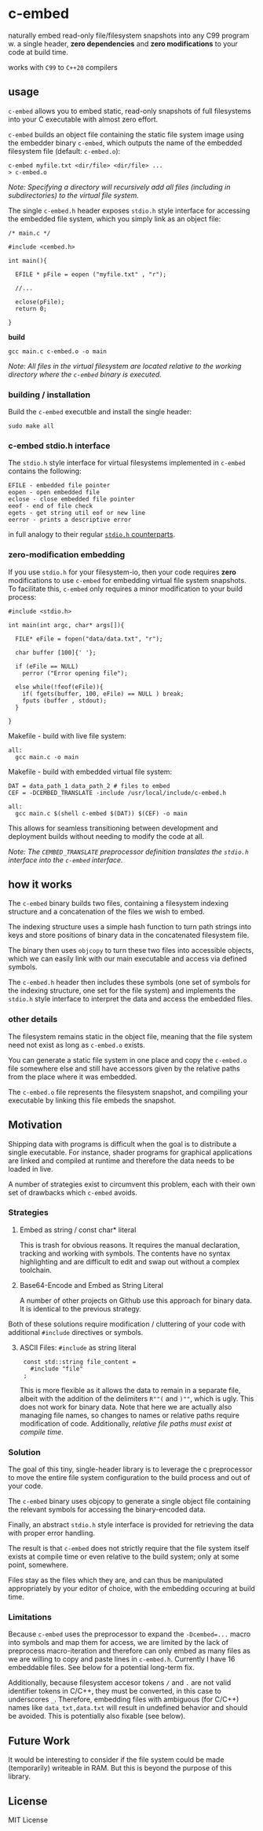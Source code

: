 # c-embed

naturally embed read-only file/filesystem snapshots into any C99 program w. a single header, **zero dependencies** and **zero modifications** to your code at build time.

works with `C99` to `C++20` compilers

## usage

`c-embed` allows you to embed static, read-only snapshots of full filesystems into your C executable with almost zero effort.

`c-embed` builds an object file containing the static file system image using the embedder binary `c-embed`, which outputs the name of the embedded filesystem file (default: `c-embed.o`):

    c-embed myfile.txt <dir/file> <dir/file> ...
    > c-embed.o

*Note: Specifying a directory will recursively add all files (including in subdirectories) to the virtual file system.*

The single `c-embed.h` header exposes `stdio.h` style interface for accessing the embedded file system, which you simply link as an object file:

    /* main.c */

    #include <cembed.h>

    int main(){

      EFILE * pFile = eopen ("myfile.txt" , "r");

      //...

      eclose(pFile);
      return 0;

    }

**build**

    gcc main.c c-embed.o -o main

*Note: All files in the virtual filesystem are located relative to the working directory where the `c-embed` binary is executed.*

### building / installation

Build the `c-embed` executble and install the single header:

    sudo make all

### c-embed stdio.h interface

The `stdio.h` style interface for virtual filesystems implemented in `c-embed` contains the following:

    EFILE - embedded file pointer
    eopen - open embedded file
    eclose - close embedded file pointer
    eeof - end of file check
    egets - get string util eof or new line
    eerror - prints a descriptive error

in full analogy to their regular [`stdio.h` counterparts](https://cplusplus.com/reference/cstdio/).

### zero-modification embedding

If you use `stdio.h` for your filesystem-io, then your code requires **zero** modifications to use `c-embed` for embedding virtual file system snapshots. To facilitate this, `c-embed` only requires a minor modification to your build process:

    #include <stdio.h>

    int main(int argc, char* args[]){

      FILE* eFile = fopen("data/data.txt", "r");

      char buffer [100]{' '};

      if (eFile == NULL)
        perror ("Error opening file");

      else while(!feof(eFile)){
        if( fgets(buffer, 100, eFile) == NULL ) break;
        fputs (buffer , stdout);
      }

    }

Makefile - build with live file system:

    all:
      gcc main.c -o main

Makefile - build with  embedded virtual file system:

    DAT = data_path_1 data_path_2 # files to embed
    CEF = -DCEMBED_TRANSLATE -include /usr/local/include/c-embed.h

    all:
      gcc main.c $(shell c-embed $(DAT)) $(CEF) -o main

This allows for seamless transitioning between development and deployment builds without needing to modify the code at all.

*Note: The `CEMBED_TRANSLATE` preprocessor definition translates the `stdio.h` interface into the `c-embed` interface.*

## how it works

The `c-embed` binary builds two files, containing a filesystem indexing structure and a concatenation of the files we wish to embed.

The indexing structure uses a simple hash function to turn path strings into keys and store positions of binary data in the concatenated filesystem file.

The binary then uses `objcopy` to turn these two files into accessible objects, which we can easily link with our main executable and access via defined symbols.

The `c-embed.h` header then includes these symbols (one set of symbols for the indexing structure, one set for the file system) and implements the `stdio.h` style interface to interpret the data and access the embedded files.

### other details

The filesystem remains static in the object file, meaning that the file system need not exist as long as `c-embed.o` exists.

You can generate a static file system in one place and copy the `c-embed.o` file somewhere else and still have accessors given by the relative paths from the place where it was embedded.

The `c-embed.o` file represents the filesystem snapshot, and compiling your executable by linking this file embeds the snapshot.

## Motivation

Shipping data with programs is difficult when the goal is to distribute a single executable. For instance, shader programs for graphical applications are linked and compiled at runtime and therefore the data needs to be loaded in live.

A number of strategies exist to circumvent this problem, each with their own set of drawbacks which `c-embed` avoids.

### Strategies

1. Embed as string / const char* literal

    This is trash for obvious reasons. It requires the manual declaration, tracking and working with symbols. The contents have no syntax highlighting and are difficult to edit and swap out without a complex toolchain.

2. Base64-Encode and Embed as String Literal

    A number of other projects on Github use this approach for binary data. It is identical to the previous strategy.

Both of these solutions require modification / cluttering of your code with additional `#include` directives or symbols.

3. ASCII Files: `#include` as string literal

        const std::string file_content =
          #include "file"
        ;

    This is more flexible as it allows the data to remain in a separate file, albeit with the addition of the delimiters `R""(` and `)""`, which is ugly. This does not work for binary data. Note that here we are actually also managing file names, so changes to names or relative paths require modification of code. Additionally, *relative file paths must exist at compile time*.

### Solution

The goal of this tiny, single-header library is to leverage the c preprocessor to move the entire file system configuration to the build process and out of your code.

The `c-embed` binary uses objcopy to generate a single object file containing the relevant symbols for accessing the binary-encoded data.

Finally, an abstract `stdio.h` style interface is provided for retrieving the data with proper error handling.

The result is that `c-embed` does not strictly require that the file system itself exists at compile time or even relative to the build system; only at some point, somewhere.

Files stay as the files which they are, and can thus be manipulated appropriately by your editor of choice, with the embedding occuring at build time.

### Limitations

Because `c-embed` uses the preprocessor to expand the `-Dcembed=...` macro into symbols and map them for access, we are limited by the lack of preprocess macro-iteration and therefore can only embed as many files as we are willing to copy and paste lines in `c-embed.h`. Currently I have 16 embeddable files. See below for a potential long-term fix.

Additionally, because filesystem accesor tokens `/` and `.` are not valid identifier tokens in C/C++, they must be converted, in this case to underscores `_`. Therefore, embedding files with ambiguous (for C/C++) names like `data_txt,data.txt` will result in undefined behavior and should be avoided. This is potentially also fixable (see below).

## Future Work

It would be interesting to consider if the file system could be made (temporarily) writeable in RAM. But this is beyond the purpose of this library.

## License

MIT License
